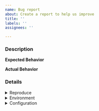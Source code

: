 ```yaml
---
name: Bug report
about: Create a report to help us improve
title: ''
labels: ''
assignees: ''

---
```


<!-- @@@@@@@@@@@@@@@@@@@@@@@@@@@@@@
> Please make sure to take the time adhere fully the following template. 
> So that the team can understand the issue and solve it very quickly, 
> else the issue will be marked "missing issue template" and 
> close right away!!!!!

TODO:
- Include test.vim content in details section (see configuration sec)
- Add description
- Add reproduce steps
- Add Expected and Actual behavior
- Include Environment information

TIP: copy the template to your vim buffer
@@@@@@@@@@@@@@@@@@@@@@@@@@@@@@@ -->

### Description
<!-- Whats wrong? what is not working? what Issue(s) are you facing?, when ....  -->

**Expected Behavior**
<!-- what is the Expected Behaviour in the steps you've defined above? -->

**Actual Behavior**
<!-- what is the Actual Behaviour your getting from the steps you've defined above? -->

### Details

<!-- Steps to reproduce -->
<details><summary>Reproduce</summary>

<!--
Example:

1. nvim -nu test.vim
2. :Telescope live_grep or git_commits 
3. .... bang here is the issue
...
-->

1. nvim -nu test.vim
2. 
3. 
</details>

<!-- Environment Information -->
<details><summary>Environment</summary>

<!--
- nvim --version
- Operating system
- git log --pretty=format:'%h' -n 1
...
-->
- nvim version:
- Operating system: 
- Telescope commit: 

</details>

<!-- Configuration -->
<details><summary>Configuration</summary>
<p>
<!-- adopt your telescope configuration to the following template, 
save it to test.vim then execute `nvim -NU test.vim` --> 

```viml
set nocompatible hidden laststatus=2

if !filereadable('/tmp/plug.vim')
  silent !curl --insecure -fLo /tmp/plug.vim
    \ https://raw.githubusercontent.com/junegunn/vim-plug/master/plug.vim
endif

source /tmp/plug.vim
call plug#begin('/tmp/plugged')
Plug 'nvim-lua/popup.nvim'
Plug 'nvim-lua/plenary.nvim'
Plug 'nvim-telescope/telescope.nvim'
call plug#end()

autocmd VimEnter * PlugClean! | PlugUpdate --sync | close
lua << EOF

require('telescope').setup{
  defaults = {
    vimgrep_arguments = {
      'rg',
      '--color=never',
      '--no-heading',
      '--with-filename',
      '--line-number',
      '--column',
      '--smart-case'
    },
    prompt_position = "bottom", 
    prompt_prefix = ">",
    selection_strategy = "reset",
    sorting_strategy = "descending",
    layout_strategy = "horizontal",
    layout_defaults = {},
    file_ignore_patterns = {},
    shorten_path = true,
    winblend = 0,
    width = 0.75,
    preview_cutoff = 120,
    results_height = 1,
    results_width = 0.8,
    border = {},
    borderchars = { '─', '│', '─', '│', '╭', '╮', '╯', '╰'},
    color_devicons = true,
    use_less = true,
  }
}
EOF
```
